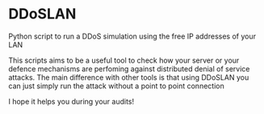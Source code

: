 # DDoSLAN
Python script to run a DDoS simulation using the free IP addresses of your LAN

This scripts aims to be a useful tool to check how your server or your defence mechanisms are perfoming against distributed denial of service attacks. The main difference with other tools is that using DDoSLAN you can just simply run the attack without a point to point connection

I hope it helps you during your audits!
